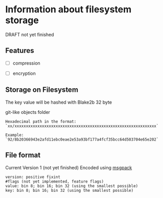 
# Information about filesystem storage

DRAFT not yet finished

## Features

- [ ] compression
- [ ] encryption


## Storage on Filesystem

The key value will be hashed with Blake2b 32 byte

git-like objects folder 

	Hexadecimal path in the format:
	`xx/xxxxxxxxxxxxxxxxxxxxxxxxxxxxxxxxxxxxxxxxxxxxxxxxxxxxxxxxxxxxxx`
	
	Example:
	`92/8b20366943e2afd11ebc0eae2e53a93bf177a4fcf35bcc64d503704e65e202`

## File format 

Current Version 1 (not yet finished)
Encoded using [msgpack](http://msgpack.org/)

```
version: positive fixint
#flags (not yet implemented, feature flags)
value: bin 8; bin 16; bin 32 (using the smallest possible)
key: bin 8; bin 16; bin 32 (using the smallest possible)
```
